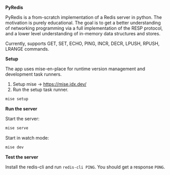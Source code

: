 **PyRedis**

PyRedis is a from-scratch implementation of a Redis server in python. The motivation is purely educational.
The goal is to get a better understanding of networking programming via a full implementation of the RESP protocol, 
and a lower level understanding of in-memory data structures and stores.

Currently, supports GET, SET, ECHO, PING, INCR, DECR, LPUSH, RPUSH, LRANGE commands.

**Setup**

The app uses mise-en-place for runtime version management and development task runners.  
1. Setup mise -> https://mise.jdx.dev/
2. Run the setup task runner. 
```bash
mise setup
```
**Run the server**

Start the server:
```bash
mise serve
```

Start in watch mode:
```bash
mise dev
```

**Test the server**

Install the redis-cli and run `redis-cli PING`. You should get a response `PONG`. 
